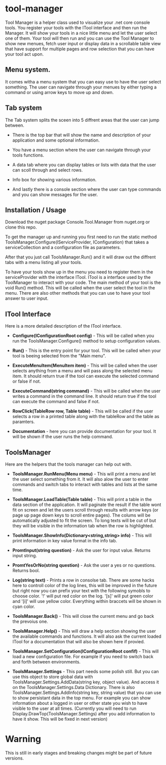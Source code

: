 # tool-manager

Tool Manager is a helper class used to visualize your .net core console tools. You register your tools with the ITool interface and then run the Manager. It will show your tools in a nice little menu and let the user select one of them. Your tool will then run and you can use the Tool Manager to show new menues, fetch user input or display data in a scrollable table view that have support for multiple pages and row selection that you can have your tool act upon.

## Menu system.

It comes witha a menu system that you can easy use to have the user select something. The user can navigate through your menues by either typing a command or using arrow keys to move up and down.

## Tab system

The Tab system splits the sceen into 5 diffrent areas that the user can jump between.

- There is the top bar that will show the name and description of your application and some optional information. 

- You have a menu section where the user can navigate through your tools functions.

- A data tab where you can display tables or lists with data that the user can scoll through and select rows. 

- Info box for showing various information.

- And lastly there is a console section where the user can type commands and you can show messages for the user.

## Installation / Usage

Download the nuget package Console.Tool.Manager from nuget.org or clone this repo. 

To get the manager up and running you first need to run the static method ToolsManager.Configure(IServiceProvider, IConfiguration) that takes a serviceCollection and a configuration file as parameters. 

After that you just call ToolsManager.Run() and it will draw out the diffrent tabs with a menu listing all your tools. 

To have your tools show up in the menu you need to register them in the serviceProvider with the interface ITool. ITool is a interface used by the ToolManager to interact with your code. The main method of your tool is the void Run() method. This will be called when the user select the tool in the menu. There are also other methods that you can use to have your tool answer to user input.

## ITool Interface

Here is a more detailed description of the ITool interface.

- **Configure(IConfigurationRoot config)** - This will be called when you run the ToolsManager.Configure() method to setup configuration values. 

- **Run()** - This is the entry point for your tool. This will be called when your tool is beeing selected from the "Main menu".

- **ExecuteMenuItem(MenuItem item)** - This will be called when the user selects anything from a menu and will pass along the selected menu item. It should return true if the tool can execute the selected command or false if not.

- **ExecuteCommand(string command)** - This will be called when the user writes a command in the command line. It should return true if the tool can execute the command and false if not.
  
- **RowClick(TableRow row, Table table)** - This will be called if the user selects a row in a printed table along with the tableRow and the table as paramters.

- **Documentation** - here you can provide documentation for your tool. It will be shown if the user runs the help command.

## ToolsManager

Here are the helpers that the tools manager can help out with.

- **ToolsManager.RunMenu(Menu menu)** - This will print a menu and let the user select something from it. It will also alow the user to enter commands and switch tabs to interact with tables and lists at the same time.

- **ToolsManager.LoadTable(Table table)** - This will print a table in the data section of the application. It will paginate the result if the table wont fit on screen and let the users scroll through results with arrow keys (or page up page down keys to scroll entire pages). The colums will be automatically adjusted to fit the screen. To long texts will be cut of but they will be visible in the information tab when the row is highlighted.

- **ToolsManager.ShowInfo(Dictionary<string,string> info)** - This will print information in key value format in the info tab.

- **PromtInput(string question)** - Ask the user for input value. Returns input string.

- **PromtYesOrNo(string question)** - Ask the user a yes or no questions. Returns bool.

- **Log(string text)** - Prints a row in consolse tab. There are some hacks here to controll color of the log lines, this will be improved in the future but right now you can prefix your text with the following symobls to choose color. '!' will put red color on the log. '\[s\]' will put green color and '\[i\]' will use yellow color. Everything within braccets will be shown in cyan color.

- **ToolsManager.Back()** - This will close the current menu and go back the prevoius one.

- **ToolsManager.Help()** - This will draw a help section showing the user the available commands and functions. It will also ask the current loaded ITool for a documentation that will also be shown here if provied.

- **ToolsManager.SetConfiguration(IConfigurationRoot confif)** - This will load a new configuration file. For example if you need to switch back and forth between environments.

- **ToolsManager.Settings** - This part needs some polish still. But you can use this object to store global data with ToolsManager.Settings.AddData(string key, object value). And access it on the ToolsManager.Settings.Data Dictionary. There is also ToolsManager.Settings.AddInfo(string key, string value) that you can use to show persistant data in the top menu. For example you can show information about a logged in user or other state you wish to have visible to the user at all times. (Currently you will need to run Display.DrawTop(ToolsManager.Settings) after you add information to have it show. This will be fixed in next version)

# Warning

This is still in early stages and breaking changes might be part of future versions.

